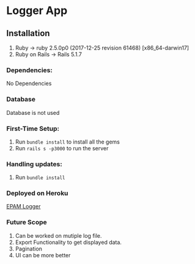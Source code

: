 # Logger App

## Installation
1. Ruby -> ruby 2.5.0p0 (2017-12-25 revision 61468) [x86_64-darwin17]
2. Ruby on Rails -> Rails 5.1.7

### Dependencies:

No Dependencies

### Database
Database is not used

### First-Time Setup:

1. Run `bundle install` to install all the gems
2. Run `rails s -p3000` to run the server

### Handling updates:

1. Run `bundle install`

### Deployed on Heroku
[EPAM Logger](https://epam-logger.herokuapp.com/)

### Future Scope

1. Can be worked on mutiple log file.
2. Export Functionality to get displayed data.
3. Pagination
4. UI can be more better
